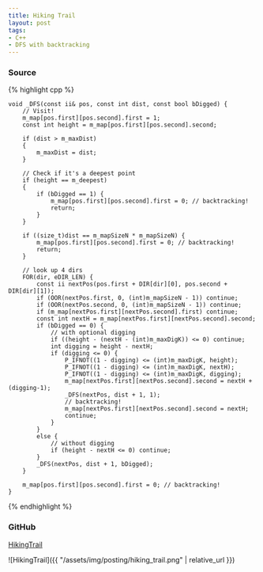 ```yaml
---
title: Hiking Trail
layout: post
tags:
- C++
- DFS with backtracking
---
```


### Source

{% highlight cpp %}

	void _DFS(const ii& pos, const int dist, const bool bDigged) {
		// Visit!
		m_map[pos.first][pos.second].first = 1;
		const int height = m_map[pos.first][pos.second].second;

		if (dist > m_maxDist)
		{
			m_maxDist = dist;
		}

		// Check if it's a deepest point
		if (height == m_deepest)
		{
			if (bDigged == 1) {
				m_map[pos.first][pos.second].first = 0; // backtracking!
				return;
			}
		}

		if ((size_t)dist == m_mapSizeN * m_mapSizeN) {
			m_map[pos.first][pos.second].first = 0; // backtracking!
			return;
		}

		// look up 4 dirs
		FOR(dir, eDIR_LEN) {
			const ii nextPos(pos.first + DIR[dir][0], pos.second + DIR[dir][1]);
			if (OOR(nextPos.first, 0, (int)m_mapSizeN - 1)) continue;
			if (OOR(nextPos.second, 0, (int)m_mapSizeN - 1)) continue;
			if (m_map[nextPos.first][nextPos.second].first) continue;
			const int nextH = m_map[nextPos.first][nextPos.second].second;
			if (bDigged == 0) {
				// with optional digging
				if ((height - (nextH - (int)m_maxDigK)) <= 0) continue;
				int digging = height - nextH;
				if (digging <= 0) {
					P_IFNOT((1 - digging) <= (int)m_maxDigK, height);
					P_IFNOT((1 - digging) <= (int)m_maxDigK, nextH);
					P_IFNOT((1 - digging) <= (int)m_maxDigK, digging);
					m_map[nextPos.first][nextPos.second].second = nextH + (digging-1);
					_DFS(nextPos, dist + 1, 1);
					// backtracking!
					m_map[nextPos.first][nextPos.second].second = nextH;
					continue;
				}
			}
			else {
				// without digging
				if (height - nextH <= 0) continue;
			}
			_DFS(nextPos, dist + 1, bDigged);
		}

		m_map[pos.first][pos.second].first = 0; // backtracking!
	}


{% endhighlight %}

### GitHub

[HikingTrail](https://github.com/coolwindjo/RefCodes/tree/master/AlgoGuruProject/Cpp/Done/HikingTrail "HikingTrail")

![HikingTrail]({{ "/assets/img/posting/hiking_trail.png" | relative_url }})
